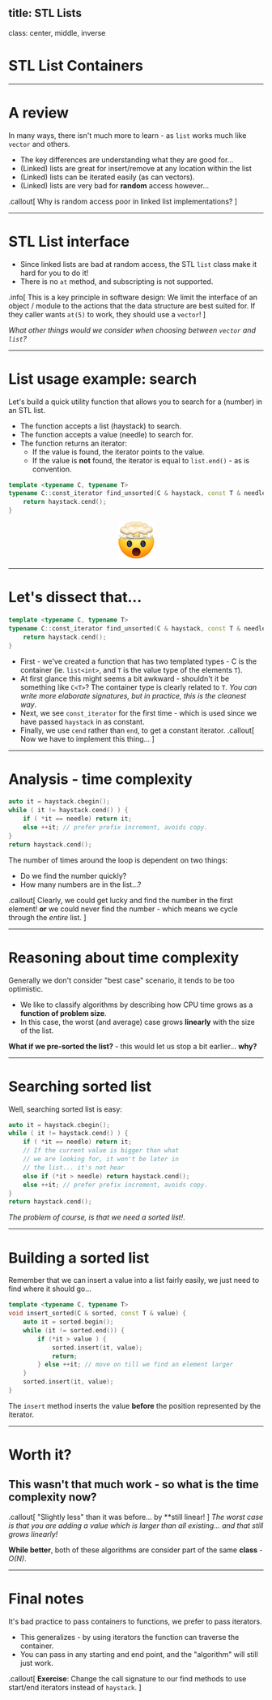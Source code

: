 title: STL Lists
---
class: center, middle, inverse
# STL List Containers

---
# A review
In many ways, there isn't much more to learn - as `list` works much like `vector` and others.
- The key differences are understanding what they are good for...
- (Linked) lists are great for insert/remove at any location within the list
- (Linked) lists can be iterated easily (as can vectors).
- (Linked) lists are very bad for **random** access however...

.callout[
Why is random access poor in linked list implementations?
]

---
# STL List interface
- Since linked lists are bad at random access, the STL `list` class make it hard for you to do it!
- There is no `at` method, and subscripting is not supported.

.info[
This is a key principle in software design:  We limit the interface of an object / module to the actions that 
the data structure are best suited for.  If they caller wants `at(5)` to work, they should use a `vector`!
]

*What other things would we consider when choosing between `vector` and `list`?*

---
# List usage example:  search
Let's build a quick utility function that allows you to search for a (number) in an STL list.
- The function accepts a list (haystack) to search.
- The function accepts a value (needle) to search for.
- The function returns an iterator:
  - If the value is found, the iterator points to the value.
  - If the value is **not** found, the iterator is equal to `list.end()` - as is convention.

```c++
template <typename C, typename T>
typename C::const_iterator find_unsorted(C & haystack, const T & needle) {
    return haystack.cend();
}
```
<div style='text-align:center'>
<img height ="75" src='../images/head-explode.png'/>
</div>

---
# Let's dissect that...
```cpp
template <typename C, typename T>
typename C::const_iterator find_unsorted(C & haystack, const T & needle) {
    return haystack.cend();
}
```
- First - we've created a function that has two templated types - C is the container (ie. `list<int>`, and `T` is the value type of the elements `T`).
- At first glance this might seems a bit awkward - shouldn't it be something like `C<T>`?  The container type is clearly related to `T`.  *You can write more elaborate signatures, but in practice, this is the cleanest way*.
- Next, we see `const_iterator` for the first time - which is used since we have passed `haystack` in as constant.
- Finally, we use `cend` rather than `end`, to get a constant iterator.
.callout[
Now we have to implement this thing...
]

---
# Analysis - time complexity
```c++
auto it = haystack.cbegin();
while ( it != haystack.cend() ) {
    if ( *it == needle) return it;
    else ++it; // prefer prefix increment, avoids copy.
}
return haystack.cend();
```

The number of times around the loop is dependent on two things:
- Do we find the number quickly?
- How many numbers are in the list...?

.callout[
Clearly, we could get lucky and find the number in the first element!
**or** we could never find the number - which means we cycle through the *entire* list.
]

---
# Reasoning about time complexity
Generally we don't consider "best case" scenario, it tends to be too optimistic.
- We like to classify algorithms by describing how CPU time grows as a **function of problem size**.
- In this case, the worst (and average) case grows **linearly** with the size of the list.

**What if we pre-sorted the list?** - this would let us stop a bit earlier... **why?**

---
# Searching sorted list
Well, searching sorted list is easy:
```c++
auto it = haystack.cbegin();
while ( it != haystack.cend() ) {
    if ( *it == needle) return it;
    // If the current value is bigger than what
    // we are looking for, it won't be later in 
    // the list... it's not hear
    else if (*it > needle) return haystack.cend();
    else ++it; // prefer prefix increment, avoids copy.
}
return haystack.cend();
```
*The problem of course, is that we need a sorted list!*.

---
# Building a sorted list
Remember that we can insert a value into a list fairly easily, we just need to find where it should go...
```c++
template <typename C, typename T>
void insert_sorted(C & sorted, const T & value) {
    auto it = sorted.begin();
    while (it != sorted.end()) {
        if (*it > value ) {
            sorted.insert(it, value);
            return;
        } else ++it; // move on till we find an element larger 
    }
    sorted.insert(it, value);
}
```
The `insert` method inserts the value **before** the position represented by the iterator.

---
# Worth it?
This wasn't that much work - so what is the time complexity now?
--
.callout[
"Slightly less" than it was before... by **still linear!
]
*The worst case is that you are adding a value which is larger than all existing... and that still grows linearly!*

**While better**, both of these algorithms are consider part of the same **class** - *O(N)*.

---
# Final notes
It's bad practice to pass containers to functions, we prefer to pass iterators.
- This generalizes - by using iterators the function can traverse the container.
- You can pass in any starting and end point, and the "algorithm" will still just work.

.callout[
**Exercise**:  Change the call signature to our find methods to use start/end iterators instead of `haystack`.
]
